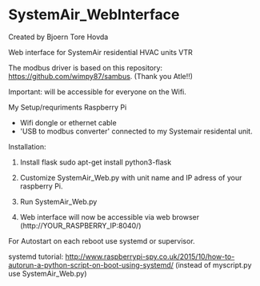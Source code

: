 # SystemAir_WebInterface
Created by Bjoern Tore Hovda

Web interface for SystemAir residential HVAC units VTR

The modbus driver is based on this repository: https://github.com/wimpy87/sambus. (Thank you Atle!!)

Important: will be accessible for everyone on the Wifi.

My Setup/requriments
Raspberry Pi 
 - Wifi dongle or ethernet cable
 - 'USB to modbus converter' connected to my Systemair residental unit.


Installation:

1. Install flask
   sudo apt-get install python3-flask
   
2. Customize SystemAir_Web.py with unit name and IP adress of your raspberry Pi.

3. Run SystemAir_Web.py

4. Web interface will now be accessible via web browser (http://YOUR_RASPBERRY_IP:8040/)


For Autostart on each reboot use systemd or supervisor.

systemd tutorial:
http://www.raspberrypi-spy.co.uk/2015/10/how-to-autorun-a-python-script-on-boot-using-systemd/
(instead of myscript.py use SystemAir_Web.py)
